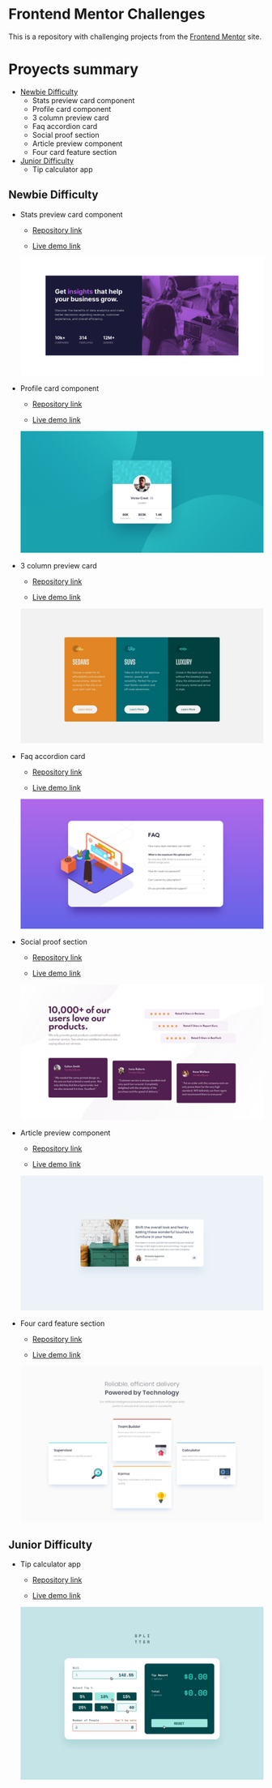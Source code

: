 # Frontend Mentor Challenges

This is a repository with challenging projects from the [Frontend Mentor](https://www.frontendmentor.io/challenges) site.

# Proyects summary

-   [Newbie Difficulty](#newbie-difficulty)
    -   Stats preview card component
    -   Profile card component
    -   3 column preview card
    -   Faq accordion card
    -   Social proof section
    -   Article preview component
    -   Four card feature section
-   [Junior Difficulty](#junior-difficulty)
    -   Tip calculator app

## Newbie Difficulty

-   Stats preview card component

    -   [Repository link](https://github.com/ezequielcinalli/frontendmentor-challenges/tree/main/stats-preview-card-component-main)

    -   [Live demo link](https://ezequielcinalli.github.io/frontendmentor-challenges/stats-preview-card-component-main/)

    ![Stats preview card component solution](stats-preview-card-component-main/screenshot-desktop.png)

-   Profile card component

    -   [Repository link](https://github.com/ezequielcinalli/frontendmentor-challenges/tree/main/profile-card-component-main)

    -   [Live demo link](https://ezequielcinalli.github.io/frontendmentor-challenges/profile-card-component-main/)

    ![Profile card component solution](profile-card-component-main/design/desktop-design.jpg)

-   3 column preview card

    -   [Repository link](https://github.com/ezequielcinalli/frontendmentor-challenges/tree/main/3-column-preview-card-component-main)

    -   [Live demo link](https://ezequielcinalli.github.io/frontendmentor-challenges/3-column-preview-card-component-main)

    ![3 column preview card component solution](3-column-preview-card-component-main/design/desktop-design.jpg)

-   Faq accordion card

    -   [Repository link](https://github.com/ezequielcinalli/frontendmentor-challenges/tree/main/faq-accordion-card-main)

    -   [Live demo link](https://ezequielcinalli.github.io/frontendmentor-challenges/faq-accordion-card-main)

    ![Faq accordion card solution](faq-accordion-card-main/design/desktop-design.jpg)

-   Social proof section

    -   [Repository link](https://github.com/ezequielcinalli/frontendmentor-challenges/tree/main/social-proof-section-master)

    -   [Live demo link](https://ezequielcinalli.github.io/frontendmentor-challenges/social-proof-section-master)

    ![Social proof section solution](social-proof-section-master/design/desktop-design.jpg)

-   Article preview component

    -   [Repository link](https://github.com/ezequielcinalli/frontendmentor-challenges/tree/main/article-preview-component-master)

    -   [Live demo link](https://ezequielcinalli.github.io/frontendmentor-challenges/article-preview-component-master)

    ![Article preview componentsolution](article-preview-component-master/design/desktop-design.jpg)

-   Four card feature section

    -   [Repository link](https://github.com/ezequielcinalli/frontendmentor-challenges/tree/main/four-card-feature-section-master)

    -   [Live demo link](https://ezequielcinalli.github.io/frontendmentor-challenges/four-card-feature-section-master)

    ![Four card feature section](four-card-feature-section-master/design/desktop-design.jpg)

## Junior Difficulty

-   Tip calculator app

    -   [Repository link](https://github.com/ezequielcinalli/frontendmentor-challenges/tree/main/tip-calculator-app-main)

    -   [Live demo link](https://ezequielcinalli.github.io/frontendmentor-challenges/tip-calculator-app-main)

    ![Article preview componentsolution](tip-calculator-app-main/design/active-states.jpg)
